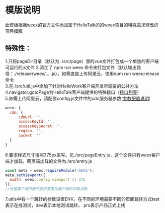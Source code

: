 # 模版说明  
此模板根据weex的官方文件添加属于HelloTalk的的weex项目的特殊需求修改的项目模版  
##  特殊性：  
1.只将pageDir目录（默认为 ./src/page）里的vue文件打包成一个单独的客户端可运行的js文件
2.添加了 npm run weex 命令来打包文件（默认输出路径：./release/weex/.....js），如需直接上传阿里云，使用npm run weex:release命令  
3.在./src/util.js中添加了针对HelloWork客户端开发所需要的公共方法  
4.navigator.gotoPage为HelloTalk客户端提供的特殊接口（[接口列表](https://www.tapd.cn/20331431/markdown_wikis/#1120331431001000852)）  
5.如需上传阿里云，请配置config.js文件中的cdn服务器参数([参数配置说明](https://npm.taobao.org/package/aliyunoss-webpack-plugin))  
```javascript
weex: {
  cdn: {
      cdnUrl: '',
      accessKeyId: '',
      accessKeySecret: '',
      region: '',
      bucket: ''
  }
}
```
6.要求样式尺寸按照375px来写。见./src/pageEntry.js，这个文件只有weex客户端才加载，网页端加载的文件为./src/entry.js
```javascript
const meta = weex.requireModule('meta');
meta.setViewport({
  width: weex.config.viewport || 375
});
//设置客户端页面的显示宽度为客户端的页面点数
```

7.utils中有一个跳转的参数设置ENV。在不同的环境需要不同的页面跳转方式test表示在线测试，dev表示本地测试跳转， pro表示产品正式上线
